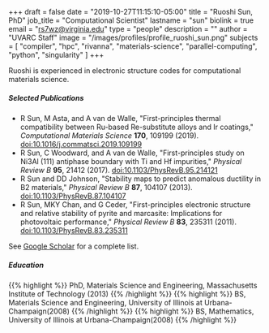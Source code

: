 +++
draft = false
date = "2019-10-27T11:15:10-05:00"
title = "Ruoshi Sun, PhD"
job_title = "Computational Scientist"
lastname = "sun"
biolink = true
email = "rs7wz@virginia.edu"
type = "people"
description = ""
author = "UVARC Staff"
image = "/images/profiles/profile_ruoshi_sun.png"
subjects = [
  "compiler",
  "hpc",
  "rivanna",
  "materials-science",
  "parallel-computing",
  "python",
  "singularity"
]
+++

Ruoshi is experienced in electronic structure codes for computational materials science.

##### Selected Publications
- R Sun, M Asta, and A van de Walle, "First-principles thermal compatibility between Ru-based Re-substitute alloys and Ir coatings," *Computational Materials Science* **170**, 109199 (2019). [doi:10.1016/j.commatsci.2019.109199](https://doi.org/10.1016/j.commatsci.2019.109199)
- R Sun, C Woodward, and A van de Walle, "First-principles study on Ni3Al (111) antiphase boundary with Ti and Hf impurities," *Physical Review B* **95**, 21412 (2017). [doi:10.1103/PhysRevB.95.214121](https://doi.org/10.1103/PhysRevB.95.214121)
- R Sun and DD Johnson, "Stability maps to predict anomalous ductility in B2 materials," *Physical Review B* **87**, 104107 (2013). [doi:10.1103/PhysRevB.87.104107](https://doi.org/10.1103/PhysRevB.87.104107)
- R Sun, MKY Chan, and G Ceder, "First-principles electronic structure and relative stability of pyrite and marcasite: Implications for photovoltaic performance," *Physical Review B* **83**, 235311 (2011). [doi:10.1103/PhysRevB.83.235311](https://doi.org/10.1103/PhysRevB.83.235311)

See [Google Scholar](https://scholar.google.com/citations?user=SnJ0Pb8AAAAJ&hl=en) for a complete list.

##### Education
{{% highlight %}}
PhD, Materials Science and Engineering, Massachusetts Institute of Technology (2013)
{{% /highlight %}}
{{% highlight %}}
BS, Materials Science and Engineering, University of Illinois at Urbana-Champaign(2008)
{{% /highlight %}}
{{% highlight %}}
BS, Mathematics, University of Illinois at Urbana-Champaign(2008)
{{% /highlight %}}
